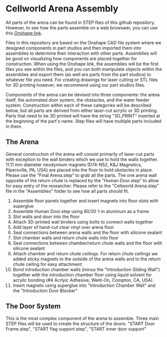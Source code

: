# Cellworld Arena Assembly
All parts of the arena can be found in STEP files of this github repository. However, to see how the parts assemble on 
a web browswer, you can use this [Onshape link](https://cad.onshape.com/documents/c8897f9f1e8291dd2da7ef89/w/1c35d23167742132946594eb/e/1fb43747d3ac53d540c92c7f?renderMode=0&uiState=64f8d54faca3cb0d59202402z).

Files in this repository are based on the Onshape CAD file system where we designed components in part studios and then imported them into assemblies 
to determine their interaction with other parts. Assemblies will be good on visualizing how components are placed together for construction. 
When using the Onshape link, the assemblies will be the first files you see within the files, and
you can both manipulate objects within the assemblies and export them (as well are parts from the part studios) to whatever file you need. 
For creating drawings for laser cutting or STL files for 3D printing however, we recommend using our part studios files.

Components of the arena can be devised into three components: the arena itself, the automated door system, the obstacles, and the water feeder system. 
Construction within each of these categories will be described below, but all parts are derived from either laser-cut acrylic or 3D printing.
Parts that need to be 3D printed will have the string "3D_PRINT" inserted at the beginning of the part's name. 
Step files will have multiple parts included in them.

## The Arena
General construction of the arena will consist primarily of laser-cut parts with exception to the wall binders which we
use to hold the walls together. 11.11 mm diameter neodymium magnets (D74-N52, K&J Magnetics, Pipersville, PA, USA) are 
placed into the floor to hold obstacles in place. Please use the "Final Arena.step"  to grab all the parts. The one arena wall
opposite of the return chute is replaced by the "Human Door.step"  to allow for easy entry of the researcher. 
Please refer to the "Cellworld Arena.step" file in the "Assemblies" folder to see how all parts should fit.

1. Assemble floor panels together and insert magnets into floor slots with superglue
2. Assemble Human Door.step using 80/20 1-in aluminum as a frame
2. Slot walls and door into the floor
2. Attach 3D-printed wall binders using bolts to connect walls together
3. Add layer of hand-cut clear vinyl over arena floor
4. Seal connections between arena walls and the floor with silicone sealant
5. Slot chamber walls and return chute walls into floor
6. Seal connections between chamber/return chute walls and the floor with silicone sealant
7. Attach chamber and return chute ceilings. For return chute ceilings we added sticky magnets to the outside of the
arena walls and to the return chute ceiling for easy attachment.
8. Bond introduction chamber walls (minus the "Introduction Sliding Wall") together with the introduction chamber floor using liquid solvent for acrylic bonding (#4 Acrlyic Adhesive, Weld-On, Compton, CA, USA).
9. Insert magnets using superglue into "Introduction Chamber Wall" and the "Introduction Door Blocker"

## The Door System
This is the most complex component of the arena to assemble. Three main STEP files will be used to create the structure of the doors:
"START Door Frame.step", "START flag support.step", "START inner door support"